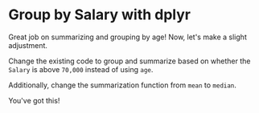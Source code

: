 # Group by Salary with dplyr

Great job on summarizing and grouping by age! Now, let's make a slight adjustment.

Change the existing code to group and summarize based on whether the `Salary` is above `70,000` instead of using `age`.

Additionally, change the summarization function from `mean` to `median`.

You've got this!